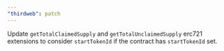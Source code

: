 ```yaml
---
"thirdweb": patch
---
```


Update `getTotalClaimedSupply` and `getTotalUnclaimedSupply` erc721 extensions to consider `startTokenId` if the contract has `startTokenId` set.
